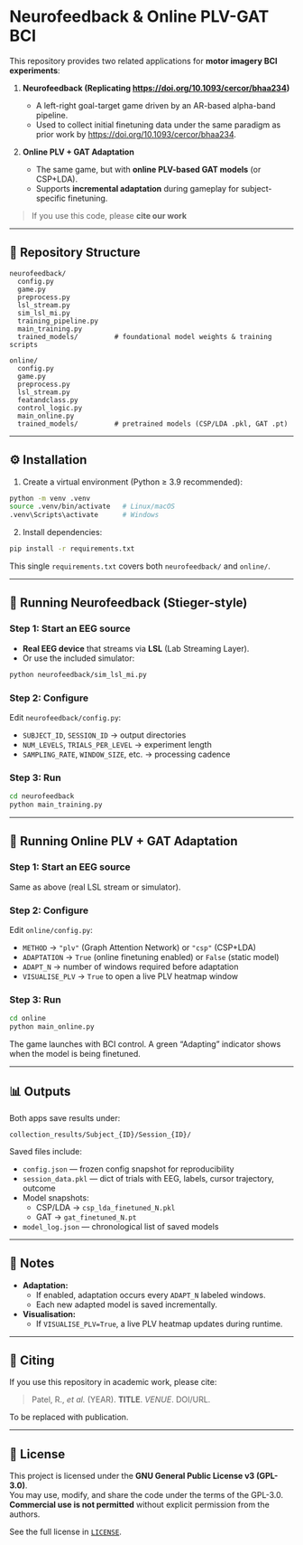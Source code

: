 # Neurofeedback & Online PLV-GAT BCI

This repository provides two related applications for **motor imagery BCI experiments**:

1. **Neurofeedback (Replicating https://doi.org/10.1093/cercor/bhaa234)**  
   - A left-right goal-target game driven by an AR-based alpha-band pipeline.  
   - Used to collect initial finetuning data under the same paradigm as prior work by https://doi.org/10.1093/cercor/bhaa234.  

2. **Online PLV + GAT Adaptation**  
   - The same game, but with **online PLV-based GAT models** (or CSP+LDA).  
   - Supports **incremental adaptation** during gameplay for subject-specific finetuning.  

> If you use this code, please **cite our work**

---

## 📂 Repository Structure

```
neurofeedback/
  config.py
  game.py
  preprocess.py
  lsl_stream.py
  sim_lsl_mi.py
  training_pipeline.py
  main_training.py
  trained_models/         # foundational model weights & training scripts

online/
  config.py
  game.py
  preprocess.py
  lsl_stream.py
  featandclass.py
  control_logic.py
  main_online.py
  trained_models/         # pretrained models (CSP/LDA .pkl, GAT .pt)
```

---

## ⚙️ Installation

1. Create a virtual environment (Python ≥ 3.9 recommended):

```bash
python -m venv .venv
source .venv/bin/activate   # Linux/macOS
.venv\Scripts\activate      # Windows
```

2. Install dependencies:

```bash
pip install -r requirements.txt
```

This single `requirements.txt` covers both `neurofeedback/` and `online/`.

---

## 🧠 Running Neurofeedback (Stieger-style)

### Step 1: Start an EEG source
- **Real EEG device** that streams via **LSL** (Lab Streaming Layer).  
- Or use the included simulator:

```bash
python neurofeedback/sim_lsl_mi.py
```

### Step 2: Configure
Edit `neurofeedback/config.py`:
- `SUBJECT_ID`, `SESSION_ID` → output directories  
- `NUM_LEVELS`, `TRIALS_PER_LEVEL` → experiment length  
- `SAMPLING_RATE`, `WINDOW_SIZE`, etc. → processing cadence  

### Step 3: Run
```bash
cd neurofeedback
python main_training.py
```

---

## 🧠 Running Online PLV + GAT Adaptation

### Step 1: Start an EEG source
Same as above (real LSL stream or simulator).

### Step 2: Configure
Edit `online/config.py`:
- `METHOD` → `"plv"` (Graph Attention Network) or `"csp"` (CSP+LDA)  
- `ADAPTATION` → `True` (online finetuning enabled) or `False` (static model)  
- `ADAPT_N` → number of windows required before adaptation  
- `VISUALISE_PLV` → `True` to open a live PLV heatmap window  

### Step 3: Run
```bash
cd online
python main_online.py
```

The game launches with BCI control. A green “Adapting” indicator shows when the model is being finetuned.

---

## 📊 Outputs

Both apps save results under:

```
collection_results/Subject_{ID}/Session_{ID}/
```

Saved files include:
- `config.json` — frozen config snapshot for reproducibility  
- `session_data.pkl` — dict of trials with EEG, labels, cursor trajectory, outcome  
- Model snapshots:
  - CSP/LDA → `csp_lda_finetuned_N.pkl`  
  - GAT → `gat_finetuned_N.pt`  
- `model_log.json` — chronological list of saved models  

---

## 🔧 Notes

- **Adaptation:**  
  - If enabled, adaptation occurs every `ADAPT_N` labeled windows.  
  - Each new adapted model is saved incrementally.  
- **Visualisation:**  
  - If `VISUALISE_PLV=True`, a live PLV heatmap updates during runtime.

---

## 📖 Citing

If you use this repository in academic work, please cite:

> Patel, R., *et al.* (YEAR). **TITLE**. *VENUE*. DOI/URL.  

To be replaced with publication.

---

## 📜 License

This project is licensed under the **GNU General Public License v3 (GPL-3.0)**.  
You may use, modify, and share the code under the terms of the GPL-3.0.  
**Commercial use is not permitted** without explicit permission from the authors.  

See the full license in [`LICENSE`](LICENSE).

